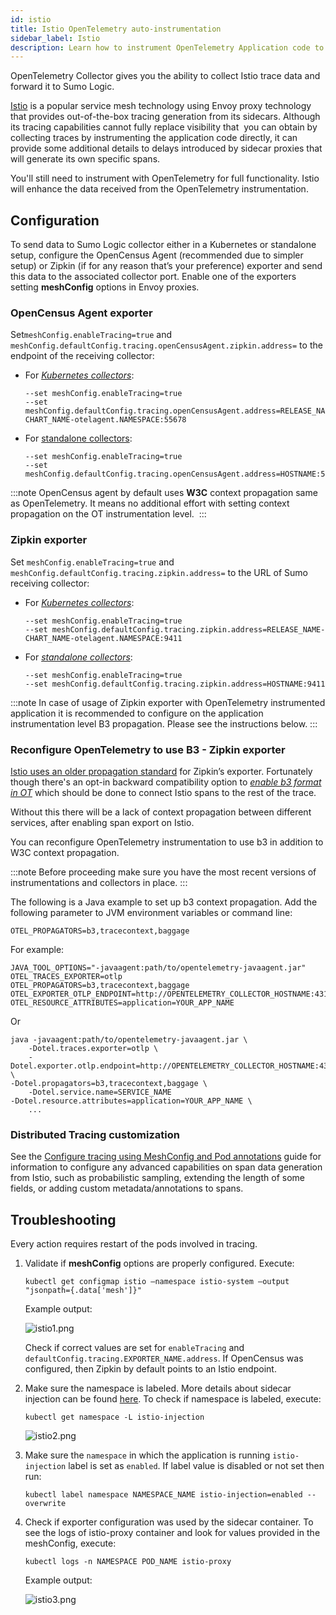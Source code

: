 ```yaml
---
id: istio
title: Istio OpenTelemetry auto-instrumentation
sidebar_label: Istio
description: Learn how to instrument OpenTelemetry Application code to collect Istio trace data generated from Envoy proxies.
---
```


OpenTelemetry Collector gives you the ability to collect Istio trace data and forward it to Sumo Logic.

[Istio](https://istio.io/latest/) is a popular service mesh technology using Envoy proxy technology that provides out-of-the-box tracing generation from its sidecars. Although its tracing capabilities cannot fully replace visibility that  you can obtain by collecting traces by instrumenting the application code directly, it can provide some additional details to delays introduced by sidecar proxies that will generate its own specific spans.

You'll still need to instrument with OpenTelemetry for full functionality. Istio will enhance the data received from the OpenTelemetry instrumentation.

## Configuration

To send data to Sumo Logic collector either in a Kubernetes or standalone setup, configure the OpenCensus Agent (recommended due to simpler setup) or Zipkin (if for any reason that’s your preference) exporter and send this data to the associated collector port. Enable one of the exporters setting **meshConfig** options in Envoy proxies.

### OpenCensus Agent exporter

Set`meshConfig.enableTracing=true` and `meshConfig.defaultConfig.tracing.openCensusAgent.zipkin.address=` to the endpoint of the receiving collector:

* For [*Kubernetes collectors*](docs/apm/traces/get-started-transaction-tracing/set-up-traces-collection-for-kubernetes-environments.md):  
    ```
    --set meshConfig.enableTracing=true
    --set meshConfig.defaultConfig.tracing.openCensusAgent.address=RELEASE_NAME-CHART_NAME-otelagent.NAMESPACE:55678
    ```
* For [standalone collectors](docs/apm/traces/get-started-transaction-tracing/set-up-traces-collection-for-other-environments.md):  
    ```
    --set meshConfig.enableTracing=true
    --set meshConfig.defaultConfig.tracing.openCensusAgent.address=HOSTNAME:55678
    ```

:::note
OpenCensus agent by default uses **W3C** context propagation same as OpenTelemetry. It means no additional effort with setting context propagation on the OT instrumentation level. 
:::

### Zipkin exporter

Set `meshConfig.enableTracing=true` and `meshConfig.defaultConfig.tracing.zipkin.address=` to the URL of Sumo
receiving collector:

* For [*Kubernetes collectors*](docs/apm/traces/get-started-transaction-tracing/set-up-traces-collection-for-kubernetes-environments.md):  
    ```
    --set meshConfig.enableTracing=true
    --set meshConfig.defaultConfig.tracing.zipkin.address=RELEASE_NAME-CHART_NAME-otelagent.NAMESPACE:9411
    ```
* For [*standalone collectors*](docs/apm/traces/get-started-transaction-tracing/set-up-traces-collection-for-other-environments.md):  
    ```
    --set meshConfig.enableTracing=true
    --set meshConfig.defaultConfig.tracing.zipkin.address=HOSTNAME:9411
    ```

:::note
In case of usage of Zipkin exporter with OpenTelemetry instrumented application it is recommended to configure on the application instrumentation level B3 propagation. Please see the instructions below.
:::

### Reconfigure OpenTelemetry to use B3 - Zipkin exporter

[Istio uses an older propagation standard](https://www.envoyproxy.io/docs/envoy/v1.12.0/intro/arch_overview/observability/tracing#trace-context-propagation) for Zipkin’s exporter. Fortunately though there's an opt-in backward
compatibility option to [*enable b3 format in OT*](https://github.com/open-telemetry/opentelemetry-java/blob/main/sdk-extensions/autoconfigure/README.md#propagator) which should be done to connect Istio spans to the rest of the trace.

Without this there will be a lack of context propagation between different services, after enabling span export on Istio.

You can reconfigure OpenTelemetry instrumentation to use b3 in addition to W3C context propagation.

:::note
Before proceeding make sure you have the most recent versions of instrumentations and collectors in place.
:::

The following is a Java example to set up b3 context propagation. Add the following parameter to JVM environment variables or command line:

```
OTEL_PROPAGATORS=b3,tracecontext,baggage 
```

For example:

```
JAVA_TOOL_OPTIONS="-javaagent:path/to/opentelemetry-javaagent.jar"
OTEL_TRACES_EXPORTER=otlp
OTEL_PROPAGATORS=b3,tracecontext,baggage
OTEL_EXPORTER_OTLP_ENDPOINT=http://OPENTELEMETRY_COLLECTOR_HOSTNAME:4317OTEL_SERVICE_NAME=SERVICE_NAME
OTEL_RESOURCE_ATTRIBUTES=application=YOUR_APP_NAME
```

Or

```
java -javaagent:path/to/opentelemetry-javaagent.jar \
    -Dotel.traces.exporter=otlp \
    -Dotel.exporter.otlp.endpoint=http://OPENTELEMETRY_COLLECTOR_HOSTNAME:4317 \
-Dotel.propagators=b3,tracecontext,baggage \
    -Dotel.service.name=SERVICE_NAME
-Dotel.resource.attributes=application=YOUR_APP_NAME \
    ...
```

### Distributed Tracing customization

See the [Configure tracing using MeshConfig and Pod annotations](https://istio.io/latest/docs/tasks/observability/distributed-tracing/configurability/mesh-and-proxy-config/) guide for information to configure any advanced capabilities on span data generation from Istio, such as probabilistic sampling, extending the length of some fields, or adding custom metadata/annotations to spans.

## Troubleshooting

Every action requires restart of the pods involved in tracing.

1. Validate if **meshConfig** options are properly configured. Execute:   

    ```
    kubectl get configmap istio –namespace istio-system –output "jsonpath={.data['mesh']}"
    ```

    Example output:

    ![istio1.png](/img/traces/istio1.png)  

    Check if correct values are set for `enableTracing` and `defaultConfig.tracing.EXPORTER_NAME.address`. If OpenCensus was configured, then Zipkin by default points to an Istio endpoint.

1. Make sure the namespace is labeled. More details about sidecar injection can be found [here](https://istio.io/latest/docs/setup/additional-setup/sidecar-injection/). To check if namespace is labeled, execute:  

    ```
    kubectl get namespace -L istio-injection
    ```

    ![istio2.png](/img/traces/istio2.png)  

1. Make sure the `namespace` in which the application is running `istio-injection` label is set as `enabled`. If label value is disabled or not set then run:  

    ```
    kubectl label namespace NAMESPACE_NAME istio-injection=enabled --overwrite
    ```

1. Check if exporter configuration was used by the sidecar container. To see the logs of istio-proxy container and look for values provided in the meshConfig, execute:  

    ```
    kubectl logs -n NAMESPACE POD_NAME istio-proxy
    ```

    Example output:  

    ![istio3.png](/img/traces/istio3.png)
